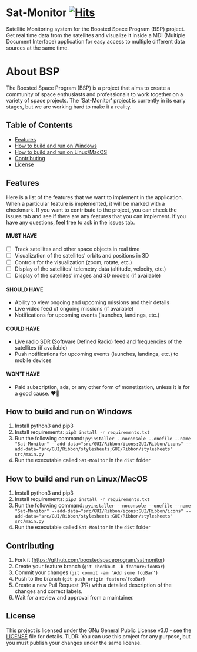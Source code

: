 # Sat-Monitor [![Hits](https://hits.seeyoufarm.com/api/count/incr/badge.svg?url=https%3A%2F%2Fgithub.com%2Fboostedspaceprogram%2Fsatmonitor&count_bg=%2379C83D&title_bg=%23555555&icon=github.svg&icon_color=%23E7E7E7&title=hits&edge_flat=true)](https://hits.seeyoufarm.com)

Satellite Monitoring system for the Boosted Space Program (BSP) project. 
Get real time data from the satellites and visualize it inside a MDI (Multiple Document Interface) application for easy access to multiple different data sources at the same time.

# About BSP
The Boosted Space Program (BSP) is a project that aims to create a community of space enthusiasts and professionals to work together on a variety of space projects. The 'Sat-Monitor' project is currently in its early stages, but we are working hard to make it a reality.

## Table of Contents
- [Features](#features)
- [How to build and run on Windows](#how-to-build-and-run-on-windows)
- [How to build and run on Linux/MacOS](#how-to-build-and-run-on-linuxmacos)
- [Contributing](#contributing)
- [License](#license)

## Features
Here is a list of the features that we want to implement in the application. When a particular feature is implemented, it will be marked with a checkmark. If you want to contribute to the project, you can check the issues tab and see if there are any features that you can implement. If you have any questions, feel free to ask in the issues tab.

#### MUST HAVE
- [ ] Track satellites and other space objects in real time
- [ ] Visualization of the satellites' orbits and positions in 3D
- [ ] Controls for the visualization (zoom, rotate, etc.)
- [ ] Display of the satellites' telemetry data (altitude, velocity, etc.)
- [ ] Display of the satellites' images and 3D models (if available)
#### SHOULD HAVE
- Ability to view ongoing and upcoming missions and their details
- Live video feed of ongoing missions (if available)
- Notifications for upcoming events (launches, landings, etc.)

#### COULD HAVE
- Live radio SDR (Software Defined Radio) feed and frequencies of the satellites (if available)
- Push notifications for upcoming events (launches, landings, etc.) to mobile devices

#### WON'T HAVE
- Paid subscription, ads, or any other form of monetization, unless it is for a good cause. ❤️🚀

## How to build and run on Windows
1. Install python3 and pip3
2. Install requirements: `pip3 install -r requirements.txt`
3. Run the following command: `pyinstaller --noconsole --onefile --name "Sat-Monitor" --add-data="src/GUI/Ribbon/icons;GUI/Ribbon/icons" --add-data="src/GUI/Ribbon/stylesheets;GUI/Ribbon/stylesheets" src/main.py`
4. Run the executable called `Sat-Monitor` in the `dist` folder

## How to build and run on Linux/MacOS
1. Install python3 and pip3
2. Install requirements: `pip3 install -r requirements.txt`
3. Run the following command: `pyinstaller --noconsole --onefile --name "Sat-Monitor" --add-data="src/GUI/Ribbon/icons:GUI/Ribbon/icons" --add-data="src/GUI/Ribbon/stylesheets:GUI/Ribbon/stylesheets" src/main.py`
4. Run the executable called `Sat-Monitor` in the `dist` folder

## Contributing
1. Fork it (<https://github.com/boostedspaceprogram/satmonitor>)
2. Create your feature branch (`git checkout -b feature/fooBar`)
3. Commit your changes (`git commit -am 'Add some fooBar'`)
4. Push to the branch (`git push origin feature/fooBar`)
5. Create a new Pull Request (PR) with a detailed description of the changes and correct labels.
6. Wait for a review and approval from a maintainer.

## License
This project is licensed under the GNu General Public License v3.0 - see the [LICENSE](LICENSE) file for details. 
TLDR: You can use this project for any purpose, but you must publish your changes under the same license. 